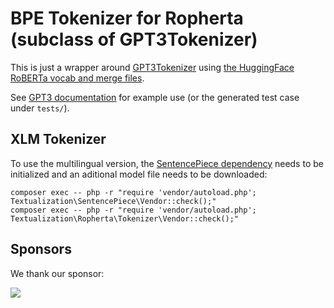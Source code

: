 # BPE Tokenizer for Ropherta (subclass of GPT3Tokenizer)

This is just a wrapper around [GPT3Tokenizer](https://packagist.org/packages/gioni06/gpt3-tokenizer) using [the HuggingFace RoBERTa vocab and merge files](https://github.com/huggingface/transformers/blob/main/src/transformers/models/roberta/tokenization_roberta.py).

See [GPT3 documentation](https://github.com/Gioni06/GPT3Tokenizer/blob/main/README.md) for example use (or the generated test case under `tests/`).

## XLM Tokenizer

To use the multilingual version, the [SentencePiece dependency](https://packagist.org/packages/textualization/sentencepiece) needs to be initialized and an aditional model file needs to be downloaded:

```
composer exec -- php -r "require 'vendor/autoload.php'; Textualization\SentencePiece\Vendor::check();"
composer exec -- php -r "require 'vendor/autoload.php'; Textualization\Ropherta\Tokenizer\Vendor::check();"
```


## Sponsors

We thank our sponsor:

<a href="https://evoludata.com/"><img src="https://evoludata.com/display208"></a>


